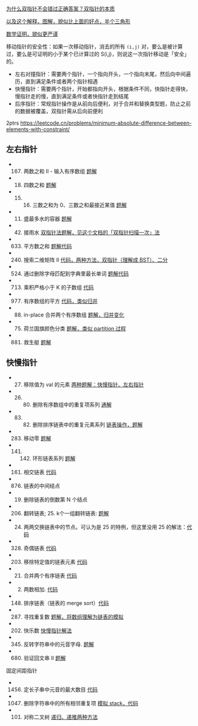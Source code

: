 

[为什么双指针不会错过正确答案？双指针的本质](https://leetcode.cn/problems/sum-of-square-numbers/solutions/748260/shuang-zhi-zhen-de-ben-zhi-er-wei-ju-zhe-ebn3/)

[以及这个解释，图解，貌似比上面的好点，半个三角形](https://leetcode.cn/problems/container-with-most-water/solutions/94102/on-shuang-zhi-zhen-jie-fa-li-jie-zheng-que-xing-tu/)

[数学证明，貌似更严谨](https://leetcode.cn/problems/container-with-most-water/solutions/1/shuang-zhi-zhen-fa-zheng-que-xing-zheng-ming-by-r3/)

移动指针的安全性：如果一次移动指针，消去的所有 `(i,j)` 对，要么是被计算过，要么是可证明的小于某个已计算过的 S(i,j)，则说这一次指针移动是「安全」的。



- 左右对撞指针：需要两个指针，一个指向开头，一个指向末尾，然后向中间遍历，直到满足条件或者两个指针相遇
- 快慢指针：需要两个指针，开始都指向开头，根据条件不同，快指针走得快，慢指针走的慢，直到满足条件或者快指针走到结尾
- 后序指针：常规指针操作是从前向后便利，对于合并和替换类型题，防止之前的数据被覆盖，双指针需从后向前便利


2ptrs
https://leetcode.cn/problems/minimum-absolute-difference-between-elements-with-constraint/


## 左右指针

- 167. 两数之和 II - 输入有序数组 [题解](leet-167-两数和ii有序的.md)
- 18. 四数之和 [题解](leet-18-四数之和.md)
- 15. 16. 三数之和为 0、三数之和最接近某值 [题解](leet-15-16-三数之和.md)
- 11. 盛最多水的容器 [题解](leet-11-盛最多水的容器.md)
- 42. 接雨水 [双指针法题解，见这个文档的「双指针扫描一次」法](../monotonic-stack-queue/leet-42-接雨水多种方法.md#双指针扫描一次)
- 633. 平方数之和 [题解代码](code/leet-633-sum-of-squares.cpp)
- 240. 搜索二维矩阵 II [代码，两种方法，双指针（理解成 BST）、二分](code/leet-240-search-2d-matrix-ii.cpp)
- 524. 通过删除字母匹配到字典里最长单词 [题解代码](code/leet-524-longest-word-by-deleting.cpp)
- 713. 乘积严格小于 K 的子数组 [代码](code/leet-713-subarray-product-less-than-k.cpp)
- 977. 有序数组的平方 [代码，类似归并](https://leetcode.cn/problems/squares-of-a-sorted-array/submissions/503031908/)
- 88. in-place 合并两个有序数组 [题解，归并变化](https://leetcode.cn/problems/merge-sorted-array/submissions/471274273/)
- 75. 荷兰国旗颜色分类 [题解，类似 partition 过程](leet-75-荷兰国旗颜色分类.md)
- 881. 救生艇 [题解](code/leet-881-boats-to-save.cpp)

## 快慢指针

- 27. 移除值为 val 的元素 [两种题解：快慢指针、左右指针](leet-27-移除元素.md)
- 26. 80. 删除有序数组中的重复项系列 [通解](leet-26-80-删除有序数组中的重复项.md)
- 83. 82. 删除排序链表中的重复元素系列 [链表操作，题解](leet-83-82-删除排序链表中的重复元素.md)

- 283. 移动零 [题解](leet-283-移动〇.md)

- 141. 142. 环形链表系列 [题解](leet-141-142-环形链表.md)
- 161. 相交链表 [代码](https://leetcode.cn/problems/intersection-of-two-linked-lists/submissions/503365899/)
- 876. 链表的中间结点
- 19. 删除链表的倒数第 N 个结点
- 206. 翻转链表; 25. k个一组翻转链表: [题解](leet-206-25-翻转链表-k个一组翻转链表.md)
- 24. 两两交换链表中的节点。可认为是 25 的特例，但这里没用 25 的解法：[代码](https://leetcode.cn/problems/swap-nodes-in-pairs/submissions/475738529/)

- 328. 奇偶链表 [代码](https://leetcode.cn/problems/odd-even-linked-list/submissions/503371882/)
- 203. 移除特定值的链表元素 [代码](https://leetcode.cn/problems/remove-linked-list-elements/submissions/503373893/)
- 21. 合并两个有序链表 [代码](https://leetcode.cn/problems/merge-two-sorted-lists/submissions/475623607/)
- 2. 两数相加. [代码](https://leetcode.cn/problems/add-two-numbers/submissions/475726869/)
- 148. 排序链表（链表的 merge sort）[代码](https://leetcode.cn/problems/sort-list/submissions/475867769/)

- 287. 寻找重复数 [题解，将数组理解为链表的模拟](leet-287-寻找重复数.md)
- 202. 快乐数 [快慢指针解法](leet-202-快乐数.md)

- 345. 反转字符串中的元音字母. [题解](https://leetcode.cn/problems/reverse-vowels-of-a-string/submissions/502688780/)
- 680. 验证回文串 II [题解](https://leetcode.cn/problems/valid-palindrome-ii/submissions/502693587/)


固定间距指针
- 1456. 定长子串中元音的最大数目 [代码](https://leetcode.cn/problems/maximum-number-of-vowels-in-a-substring-of-given-length/submissions/503089055/)

- 1047. 删除字符串中的所有相邻重复项 [模拟 stack，代码](https://leetcode.cn/problems/remove-all-adjacent-duplicates-in-string/submissions/503099531/)

- 101. 对称二叉树 [递归、递推两种方法](https://leetcode.cn/problems/symmetric-tree/submissions/475784579/)


